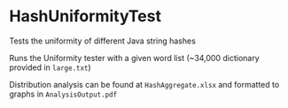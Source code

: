 # HashUniformityTest
Tests the uniformity of different Java string hashes

Runs the Uniformity tester with a given word list (~34,000 dictionary provided in `large.txt`)

Distribution analysis can be found at `HashAggregate.xlsx` and formatted to graphs in `AnalysisOutput.pdf`
